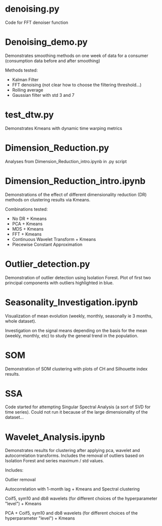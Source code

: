 # denoising.py

Code for FFT denoiser function

# Denoising_demo.py

Demonstrates smoothing methods on one week of data for a consumer (consumption data before and after smoothing)

Methods tested:

- Kalman Filter
- FFT denoising (not clear how to choose the filtering threshold...)
- Rolling average
- Gaussian filter with std 3 and 7

# test_dtw.py

Demonstrates Kmeans with dynamic time warping metrics

# Dimension_Reduction.py

Analyses from Dimension_Reduction_intro.ipynb in .py script

# Dimension_Reduction_intro.ipynb

Demonstrations of the effect of different dimensionality reduction (DR) methods on clustering results via Kmeans.

Combinations tested:

- No DR + Kmeans
- PCA + Kmeans
- MDS + Kmeans
- FFT + Kmeans
- Continuous Wavelet Transform + Kmeans
- Piecewise Constant Approximation

# Outlier_detection.py

Demonstration of outlier detection using Isolation Forest. Plot of first two principal components with outliers highlighted in blue. 

# Seasonality_Investigation.ipynb

Visualization of mean evolution (weekly, monthly, seasonally ie 3 months, whole dataset).

Investigation on the signal means depending on the basis for the mean (weekly, monthly, etc) to study the general trend in the population.

# SOM

Demonstration of SOM clustering with plots of CH and Silhouette index results.

# SSA

Code started for attempting Singular Spectral Analysis (a sort of SVD for time series). Could not run it because of the large dimensionality of the dataset...

# Wavelet_Analysis.ipynb

Demonstrates results for clustering after applying pca, wavelet and autocorrelation transforms. Includes the removal of outliers based on Isolation Forest and series maximum / std values.

Includes:

Outlier removal

Autocorrelation with 1-month lag + Kmeans and Spectral clustering

Coif5, sym10 and db8 wavelets (for different choices of the hyperparameter "level") + Kmeans

PCA + Coif5, sym10 and db8 wavelets (for different choices of the hyperparameter "level") + Kmeans
